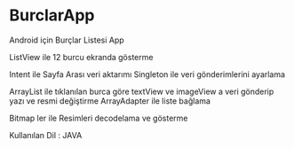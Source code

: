 # BurclarApp
Android için Burçlar Listesi App

ListView ile 12 burcu ekranda gösterme

Intent ile Sayfa Arası veri aktarımı Singleton ile veri gönderimlerini ayarlama

ArrayList ile tıklanılan burca göre textView ve imageView a veri gönderip yazı ve resmi değiştirme
ArrayAdapter ile liste bağlama 

Bitmap ler ile Resimleri decodelama ve gösterme

Kullanılan Dil : JAVA



